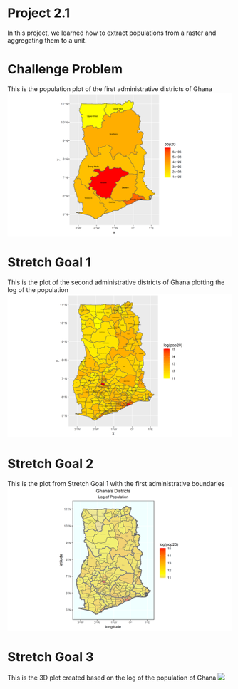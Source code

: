 # Project 2.1

In this project, we learned how to extract populations from a raster and aggregating them to a unit. 

# Challenge Problem
This is the population plot of the first administrative districts of Ghana 
![](gha_pop20.png)

# Stretch Goal 1
This is the plot of the second administrative districts of Ghana plotting the log of the population
![](gha_pop20v2.png)

# Stretch Goal 2
This is the plot from Stretch Goal 1 with the first administrative boundaries
![](gha_pop20v3.png)

# Stretch Goal 3
This is the 3D plot created based on the log of the population of Ghana
![](gha_mov.gif)
